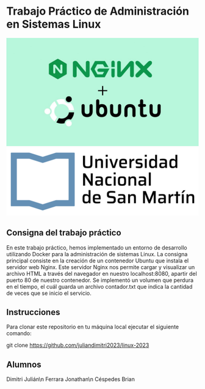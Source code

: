 # Trabajo Práctico de Administración en Sistemas Linux

![Ubuntu Logo](ubuntu.jpg)
![Unsam logo](unsam1.png)
## Consigna del trabajo práctico

En este trabajo práctico, hemos implementado un entorno de desarrollo utilizando Docker para la administración de sistemas Linux. La consigna principal consiste en la creación de un contenedor Ubuntu que instala el servidor web Nginx. Este servidor Nginx nos permite cargar y visualizar un archivo HTML a través del navegador en nuestro localhost:8080, apartir del puerto 80 de nuestro contenedor.
Se implementó un volumen que perdura en el tiempo, el cuál guarda un archivo contador.txt que indica la cantidad de veces que se inicio el servicio.

## Instrucciones

Para clonar este repositorio en tu máquina local ejecutar el siguiente comando:

   git clone https://github.com/juliandimitri2023/linux-2023

## Alumnos
Dimitri Julián\n
Ferrara Jonathan\n
Céspedes Brian
  
